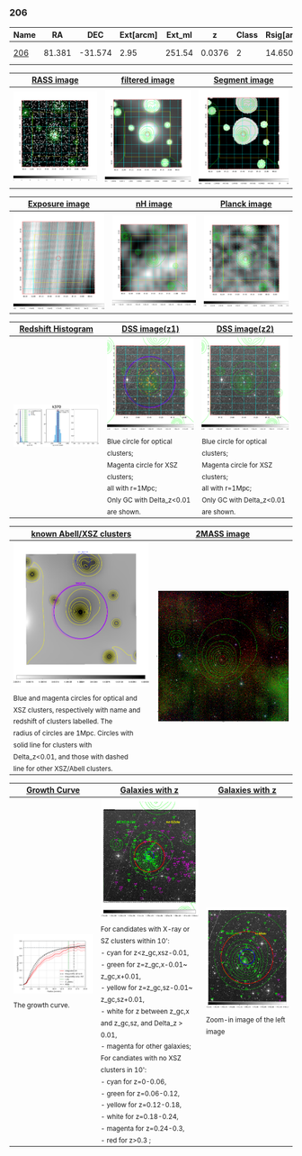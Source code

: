 <div STYLE="page-break-after: always;"></div>

### 206

|Name          |RA          |DEC      | Ext[arcm] | Ext_ml | z    | Class| Rsig[arcmin] | CRsig[c/s] | CR500[c/s] | R500[Mpc] |L500[erg/s]|F500[erg/s/cm^2]| M500[Msun]|Tx[keV]|beta|GC(XSZ,Delta_z<0.01)| GC(OPT,Delta_z<0.01)|GC|alias|
|--------------|------------|------------|---|---|-----------|--------|------|------|----|----|----|----|----|----|----|----|----|----|---|
|[206](script/206.md)     | 81.381       | -31.574       | 2.95    | 251.54   | 0.0376 | 2   | 14.650 |0.511 |0.522 |0.733 |3.250e+43 |9.897e-12 |1.163e+14 |2.378 |0.577 |Tar, |A, |Tar, A, |k370|

|[RASS image](../image/206/206_img.pdf)|[filtered image](../image/206/206_fil.pdf)|[Segment image](../image/206/206_seg.pdf)|
|-------------------|--------------------|-------------------|
| <img src="../image/206/206_img.png" width="300">  | <img src="../image/206/206_fil.png" width="300">   | <img src="../image/206/206_seg.png" width="300">  |

|[Exposure image](../image/206/206_mex.pdf)| [nH image](../image/206/206_nh.pdf)| [Planck image](../image/206/206_p.pdf)|
|-------------------|--------------------|-------------------|
|<img src="../image/206/206_mex.png" width="300">   | <img src="../image/206/206_nh.png" width="300">    | <img src="../image/206/206_p.png" width="300"> |

|[Redshift Histogram](../image/206/206_zg.pdf) | [DSS image(z1)](../image/206/206_dss_z1.pdf)      |  [DSS image(z2)](../image/206/206_dss_z2.pdf)    |
|-------------------|--------------------|-------------------|
|<img src="../image/206/206_zg.png" width="300"> |<img src="../image/206/206_dss_z1.png" width="300"> <sub><br>Blue circle for optical clusters; <br>Magenta circle for XSZ clusters; <br>all with r=1Mpc; <br>Only GC with Delta_z<0.01 are shown. </sub>| <img src="../image/206/206_dss_z2.png" width="300"><sub><br>Blue circle for optical clusters; <br>Magenta circle for XSZ clusters; <br>all with r=1Mpc; <br>Only GC with Delta_z<0.01 are shown. </sub> |

|[known Abell/XSZ clusters](../image/206/206_m.pdf) | [2MASS image](../image/206/206_2mass.pdf)      |
|-------------------|-------------------|
|<img src=../image/206/206_m.png width="300"> <sub><br>Blue and magenta circles for optical and <br>XSZ clusters, respectively with name and <br>redshift of clusters labelled. The <br>radius of circles are 1Mpc. Circles with <br>solid line for clusters with <br>Delta_z<0.01, and those with dashed <br>line for other XSZ/Abell clusters.        </sub>|<img src="../image/206/206_2mass.png" width="300">  |

|[Growth Curve](../image/206/206_gca_all.png) |[Galaxies with z](../image/206/206_opt_ned.pdf) |[Galaxies with z](../image/206/206_opt_ned_zoom.pdf) |
|-------------------|-------------------|-------------------|
| <img src="../image/206/206_gca_all.png" width="300"> <sub><br>The growth curve.</sub>| <img src=../image/206/206_opt_ned.png width="300"> <br><sub> For candidates with X-ray or SZ clusters within 10': <br> - cyan for z<z_gc,xsz-0.01, <br> - green for z=z_gc,x-0.01~ z_gc,x+0.01, <br> - yellow for z=z_gc,sz-0.01~ z_gc,sz+0.01, <br> - white for z between z_gc,x and z_gc,sz, and Delta_z > 0.01, <br> - magenta for other galaxies; <br>For candiates with no XSZ clusters in 10': <br> - cyan for z=0-0.06, <br> - green for z=0.06-0.12, <br> - yellow for z=0.12-0.18, <br> - white for z=0.18-0.24, <br> - magenta for z=0.24-0.3, <br> - red for z>0.3 ;  </sub>|<img src=../image/206/206_opt_ned_zoom.png width="300">  <br><sub> Zoom-in image of the left image</sub>|




